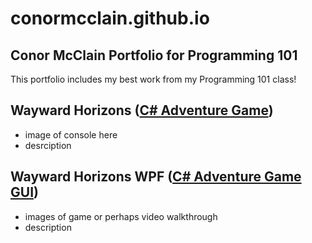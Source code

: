 # conormcclain.github.io
## Conor McClain Portfolio for Programming 101
This portfolio includes my best work from my Programming 101 class!

## Wayward Horizons ([C# Adventure Game](https://github.com/ConorMcClain/AdventureGame.git))
- image of console here
- desrciption

## Wayward Horizons WPF ([C# Adventure Game GUI](https://github.com/ConorMcClain/AdventureGameWPF.git))
- images of game or perhaps video walkthrough
- description
